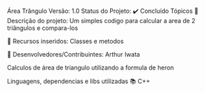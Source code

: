 Área Trângulo
Versão: 1.0 
Status do Projeto: ✔️ Concluído 
Tópicos 
🔹 Descrição do projeto:
Um simples codigo para calcular a area de 2 triângulos e compara-los

🔹 Recursos inseridos:
Classes e metodos

🔹 Desenvolvedores/Contribuintes:
Arthur Iwata

Calculos de área de triangulo utilizando a formula de heron

Linguagens, dependencias e libs utilizadas 📚 C++

